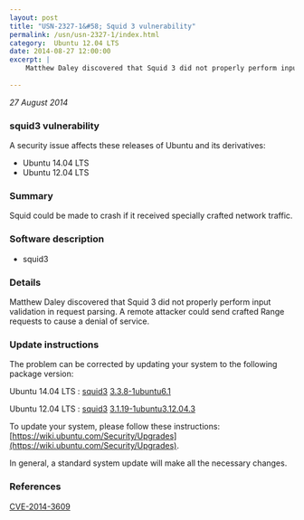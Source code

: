 ```yaml
---
layout: post
title: "USN-2327-1&#58; Squid 3 vulnerability"
permalink: /usn/usn-2327-1/index.html
category:  Ubuntu 12.04 LTS
date: 2014-08-27 12:00:00
excerpt: |
    Matthew Daley discovered that Squid 3 did not properly perform input validation in request parsing. A remote attacker could send crafted Range requests to cause a denial of service. 
    
--- 
```

 
 

*27 August 2014*

### squid3 vulnerability

A security issue affects these releases of Ubuntu and its derivatives:

* Ubuntu 14.04 LTS
* Ubuntu 12.04 LTS

### Summary

Squid could be made to crash if it received specially crafted network traffic.

### Software description

* squid3 

### Details

Matthew Daley discovered that Squid 3 did not properly perform input validation in request parsing. A remote attacker could send crafted Range requests to cause a denial of service. 

### Update instructions

The problem can be corrected by updating your system to the following package version:

Ubuntu 14.04 LTS
 : [squid3](https://launchpad.net/ubuntu/+source/squid3) <span> [3.3.8-1ubuntu6.1](https://launchpad.net/ubuntu/+source/squid3/3.3.8-1ubuntu6.1) </span> 

Ubuntu 12.04 LTS
 : [squid3](https://launchpad.net/ubuntu/+source/squid3) <span> [3.1.19-1ubuntu3.12.04.3](https://launchpad.net/ubuntu/+source/squid3/3.1.19-1ubuntu3.12.04.3) </span> 

To update your system, please follow these instructions: [https://wiki.ubuntu.com/Security/Upgrades](https://wiki.ubuntu.com/Security/Upgrades).

In general, a standard system update will make all the necessary changes. 

### References

 
 [CVE-2014-3609](http://people.ubuntu.com/~ubuntu-security/cve/CVE-2014-3609)
 


